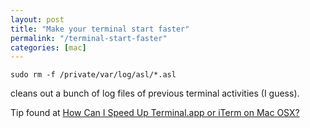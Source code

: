 ```yaml
---
layout: post
title: "Make your terminal start faster"
permalink: "/terminal-start-faster"
categories: [mac]
---
```


<pre><code lang="bash">sudo rm -f /private/var/log/asl/*.asl</code></pre> cleans out a bunch of log files of previous terminal activities (I guess).

Tip found at <a href="http://superuser.com/questions/31403/how-can-i-speed-up-terminal-app-or-iterm-on-mac-osx">How Can I Speed Up Terminal.app or iTerm on Mac OSX?</a>
